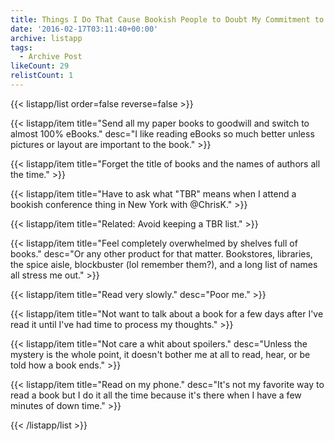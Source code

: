 ```yaml
---
title: Things I Do That Cause Bookish People to Doubt My Commitment to the Cause
date: '2016-02-17T03:11:40+00:00'
archive: listapp
tags: 
  - Archive Post
likeCount: 29
relistCount: 1
---
```



{{< listapp/list order=false reverse=false >}}

   {{< listapp/item title="Send all my paper books to goodwill and switch to almost 100% eBooks."
      desc="I like reading eBooks so much better unless pictures or layout are important to the book." >}}

   {{< listapp/item title="Forget the title of books and the names of authors all the time." >}}

   {{< listapp/item title="Have to ask what \"TBR\" means when I attend a bookish conference thing in New York with @ChrisK." >}}

   {{< listapp/item title="Related: Avoid keeping a TBR list." >}}

   {{< listapp/item title="Feel completely overwhelmed by shelves full of books."
      desc="Or any other product for that matter. Bookstores, libraries, the spice aisle, blockbuster (lol remember them?), and a long list of names all stress me out." >}}

   {{< listapp/item title="Read very slowly."
      desc="Poor me." >}}

   {{< listapp/item title="Not want to talk about a book for a few days after I've read it until I've had time to process my thoughts." >}}

   {{< listapp/item title="Not care a whit about spoilers."
      desc="Unless the mystery is the whole point, it doesn't bother me at all to read, hear, or be told how a book ends." >}}

   {{< listapp/item title="Read on my phone."
      desc="It's not my favorite way to read a book but I do it all the time because it's there when I have a few minutes of down time." >}}

{{< /listapp/list >}}
